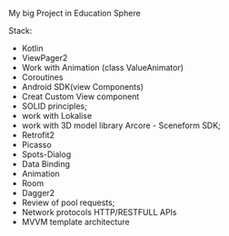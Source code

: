 My big Project in Education Sphere

Stack:
- Kotlin
- ViewPager2
- Work with Animation (class ValueAnimator)
- Coroutines
- Android SDK(view Components)
- Creat Custom View component
- SOLID principles;
- work with Lokalise
- work with 3D model library Arcore - Sceneform SDK;
- Retrofit2
- Picasso
- Spots-Dialog
- Data Binding
- Animation
- Room
- Dagger2
- Review of pool requests;
- Network protocols HTTP/RESTFULL APIs
- MVVM template architecture
